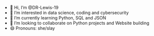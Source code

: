 - 👋 Hi, I’m @DR-Lewis-19
- 👀 I’m interested in data science, coding and cybersecurity
- 🌱 I’m currently learning Python, SQL and JSON
- 💞️ I’m looking to collaborate on Python projects and Website building
- 😄 Pronouns: she/slay

<!---
DR-Lewis-19/DR-Lewis-19 is a ✨ special ✨ repository because its `README.md` (this file) appears on your GitHub profile.
You can click the Preview link to take a look at your changes.
--->
